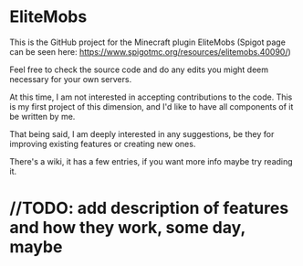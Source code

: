 # EliteMobs

This is the GitHub project for the Minecraft plugin EliteMobs (Spigot page can be seen here: https://www.spigotmc.org/resources/elitemobs.40090/)

Feel free to check the source code and do any edits you might deem necessary for your own servers.

At this time, I am not interested in accepting contributions to the code. This is my first project of this dimension, and I'd like to have all components of it be written by me.

That being said, I am deeply interested in any suggestions, be they for improving existing features or creating new ones.

There's a wiki, it has a few entries, if you want more info maybe try reading it.

# //TODO: add description of features and how they work, some day, maybe
